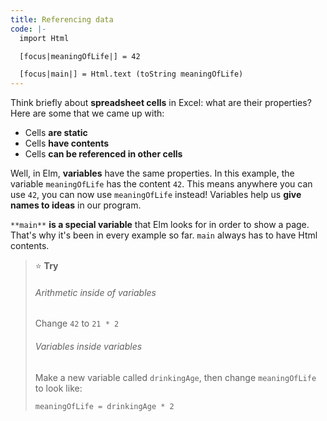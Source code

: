 ```yaml
---
title: Referencing data
code: |-
  import Html

  [focus|meaningOfLife|] = 42

  [focus|main|] = Html.text (toString meaningOfLife)
---
```

Think briefly about **spreadsheet cells** in Excel: what are their properties? Here are some that we came up with:

* Cells **are static**
* Cells **have contents**
* Cells **can be referenced in other cells**

Well, in Elm, **variables** have the same properties. In this example, the variable `meaningOfLife` has the content `42`. This means anywhere you can use `42`, you can now use `meaningOfLife` instead! Variables help us **give names to ideas** in our program.

`**main**` **is a special variable** that Elm looks for in order to show a page. That's why it's been in every example so far. `main` always has to have Html contents.

> ⭐ **Try**
>
> ###### Arithmetic inside of variables
>
> Change `42` to `21 * 2`
>
>
> ###### Variables inside variables
>
> Make a new variable called `drinkingAge`, then change `meaningOfLife` to look like:
>
> ```
> meaningOfLife = drinkingAge * 2
> ```
